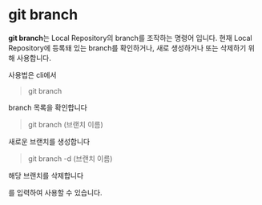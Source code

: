 # git branch

**git branch**는 Local Repository의 branch를 조작하는 명령어 입니다. 현재 Local Repository에 등록돼 있는 branch를 확인하거나, 새로 생성하거나 또는 삭제하기 위해 사용합니다.

사용법은 cli에서
> git branch

branch 목록을 확인합니다

> git branch (브랜치 이름)

새로운 브랜치를 생성합니다

> git branch -d (브랜치 이름)

해당 브랜치를 삭제합니다

를 입력하여 사용할 수 있습니다.